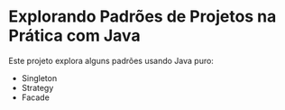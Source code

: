 # Explorando Padrões de Projetos na Prática com Java

Este projeto explora alguns padrões usando Java puro:

- Singleton
- Strategy
- Facade